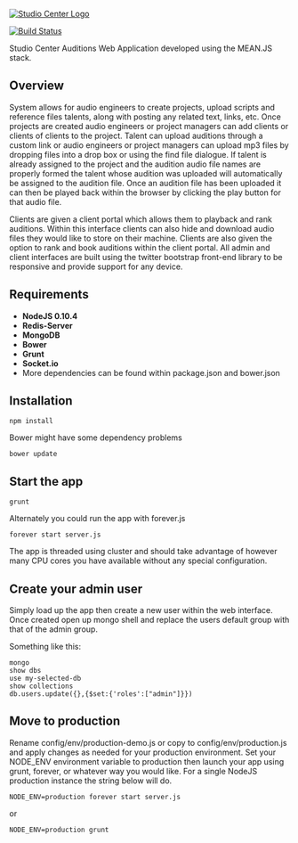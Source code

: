 [![Studio Center Logo](https://studiocenter.com/sites/default/files/homepage-header.png)](https://studiocenter.com/)

[![Build Status](https://travis-ci.org/Studio-Center/sc-auditions.svg?branch=master)](https://travis-ci.org/Studio-Center/sc-auditions)

Studio Center Auditions Web Application developed using the MEAN.JS stack.

## Overview

System allows for audio engineers to create projects, upload scripts and reference files talents, along with posting any related text, links, etc. Once projects are created audio engineers or project managers can add clients or clients of clients to the project. Talent can upload auditions through a custom link or audio engineers or project managers can upload mp3 files by dropping files into a drop box or using the find file dialogue. If talent is already assigned to the project and the audition audio file names are properly formed the talent whose audition was uploaded will automatically be assigned to the audition file. Once an audition file has been uploaded it can then be played back within the browser by clicking the play button for that audio file.

Clients are given a client portal which allows them to playback and rank auditions. Within this interface clients can also hide and download audio files they would like to store on their machine. Clients are also given the option to rank and book auditions within the client portal. All admin and client interfaces are built using the twitter bootstrap front-end library to be responsive and provide support for any device.

## Requirements

- **NodeJS 0.10.4**
- **Redis-Server**
- **MongoDB**
- **Bower**
- **Grunt**
- **Socket.io**
- More dependencies can be found within package.json and bower.json

## Installation

```
npm install
```

Bower might have some dependency problems

```
bower update
```

## Start the app

```
grunt
```

Alternately you could run the app with forever.js

```
forever start server.js
```

The app is threaded using cluster and should take advantage of however many CPU cores you have available without any special configuration.

## Create your admin user

Simply load up the app then create a new user within the web interface. Once created open up mongo shell and replace the users default group with that of the admin group.

Something like this:

```
mongo
show dbs
use my-selected-db
show collections
db.users.update({},{$set:{'roles':["admin"]}})
```

## Move to production

Rename config/env/production-demo.js or copy to config/env/production.js and apply changes as needed for your production environment. Set your NODE_ENV environment variable to production then launch your app using grunt, forever, or whatever way you would like. For a single NodeJS production instance the string below will do.

```
NODE_ENV=production forever start server.js
```

or

```
NODE_ENV=production grunt
```
